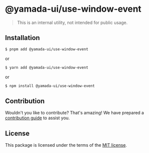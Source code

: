 # @yamada-ui/use-window-event

> This is an internal utility, not intended for public usage.

## Installation

```sh
$ pnpm add @yamada-ui/use-window-event
```

or

```sh
$ yarn add @yamada-ui/use-window-event
```

or

```sh
$ npm install @yamada-ui/use-window-event
```

## Contribution

Wouldn't you like to contribute? That's amazing! We have prepared a [contribution guide](./CONTRIBUTING.md) to assist you.

## License

This package is licensed under the terms of the
[MIT license](https://github.com/yamada-ui/yamada-ui/blob/main/LICENSE).
